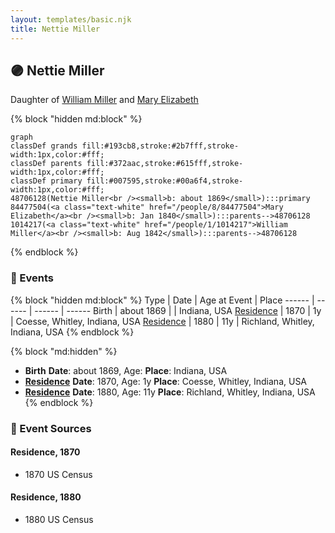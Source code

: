 ```yaml
---
layout: templates/basic.njk
title: Nettie Miller
---
```

## 🟣 Nettie Miller

Daughter of [William Miller](/people/1/1014217) and [Mary Elizabeth](/people/8/84477504)

{% block "hidden md:block" %}
```mermaid
graph
classDef grands fill:#193cb8,stroke:#2b7fff,stroke-width:1px,color:#fff;
classDef parents fill:#372aac,stroke:#615fff,stroke-width:1px,color:#fff;
classDef primary fill:#007595,stroke:#00a6f4,stroke-width:1px,color:#fff;
48706128(Nettie Miller<br /><small>b: about 1869</small>):::primary
84477504(<a class="text-white" href="/people/8/84477504">Mary Elizabeth</a><br /><small>b: Jan 1840</small>):::parents-->48706128
1014217(<a class="text-white" href="/people/1/1014217">William Miller</a><br /><small>b: Aug 1842</small>):::parents-->48706128
```
{% endblock %}

### 📆 Events

{% block "hidden md:block" %}
Type | Date | Age at Event | Place
------ | ------ | ------ | ------
Birth | about 1869 |  | Indiana, USA
[Residence](#event-event-0) | 1870 | 1y | Coesse, Whitley, Indiana, USA
[Residence](#event-event-1) | 1880 | 11y | Richland, Whitley, Indiana, USA
{% endblock %}

{% block "md:hidden" %}
- **Birth**
**Date**: about 1869, Age:
**Place**: Indiana, USA
- **[Residence](#event-event-0)**
**Date**: 1870, Age: 1y
**Place**: Coesse, Whitley, Indiana, USA
- **[Residence](#event-event-1)**
**Date**: 1880, Age: 11y
**Place**: Richland, Whitley, Indiana, USA
{% endblock %}

### 📰 Event Sources

#### <a id="event-event-0"></a> Residence, 1870
* 1870 US Census

#### <a id="event-event-1"></a> Residence, 1880
* 1880 US Census
